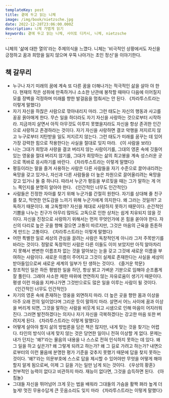 ```yaml
---
templateKey: post
title: 곁에 두고 읽는 니체
image: /img/book/nietzsche.jpg
date: 2022-12-28T23:06:00.000Z
description: 니체 가볍게 읽기
keywords: 곁에 두고 읽는 니체, 사이토 디카시, 니체, nietzsche
---
```

니체의 '삶에 대한 열의'라는 주제의식을 느꼈다. 니체는 '비극적인 상황에서도 자신을 긍정하고 꿈과 희망을 잃지 않으며 우뚝 나아가는 초인 정신'을 이야기한다. 

## 책 갈무리

* 누구나 자기 미래의 꿈에 계속 또 다른 꿈을 더해나가는 적극적인 삶을 살아 야 한다. 현재의 작은 성취에 만족하거나 소소한 난관에 봉착할 때마다 다음에 이어질지 모를 장벽을 걱정하며 미래를 향한 발걸음을 멈춰서는 안 된다. 《차라투스트라는 이렇게 말했다》
* 자기 자신을 하찮은 사람으로 깎아내리지 마라. 그런 태도는 자신의 행동과 사고를 꽁꽁 옭아매게 한다. 무슨 일을 하더라도 자기 자신을 사랑하는 것으로부터 시작하라. 지금까지 살면서 아직 아무것도 이루지 못했을지라도 자신을 항상 존귀한 인간으로 사랑하고 존경하라는 것이다. 자기 자신을 사랑하면 결코 악행을 저지르지 않고 누구로부터 지탄받을 일도 저지르지 않는다. 그런 태도가 미래를 꿈꾸는 데 있어 가장 강력한 힘으로 작용한다는 사실을 절대로 잊지 마라. 《이 사람을 보라》
* 나는 그대가 희망과 사랑을 결코 버리지 않는 사람이기를, 그대의 영혼 속에 깃들어 있는 영웅을 절대 버리지 않기를, 그대가 희망하는 삶의 최고봉을 계속 성스러운 곳으로 똑바로 응시하기를 바란다. 《차라투스트라는 이렇게 말했다》
* 평등이라는 말을 즐겨 사용하는 사람은 다른 사람들을 자기 수준으로 끌어내리려는 욕망을 갖고 있거나, 자신과 다른 사람들을 더 높은 차원으로 끌어올리려는 욕망을 갖고 있거나 둘 중 하나다. 따라서 누군가 평등을 부르짖을 때는 그가 말하는 게 어느 쪽인지를 분명히 알아야 한다. 《인간적인 너무도 인간적인》
* 사람들은 진정한 자아를 찾기 위해 누군가를 간절히 원한다. 자기를 상대해 줄 친구를 찾고, 막연한 안도감을 느끼기 위해 누군가에게 의지한다. 왜 그러는 것일까? 고독하기 때문이다. 왜 고독할까? 자신을 제대로 사랑하지 못하기 때문이다. 순간적인 기쁨을 나누는 친구가 아무리 많아도 고독으로 인한 상처는 쉽게 치유되지 않을 것이다. 자신을 진정으로 사랑하기 위해서는 먼저 무엇인가에 온 힘을 쏟아야 한다. 자신의 다리로 높은 곳을 향해 걸으면 고통이 따르지만, 그것은 마음의 근육을 튼튼하게 만드는 고통이다. 《차라투스트라는 이렇게 말했다》
* 어떤 특별한 일로 세상의 관심을 끌려는 사람은 독창적인게 아니라 그저 주목받기를 바라는 것이다. 정말로 독창적인 사람은 다른 이들도 이미 보았지만 아직 알아차리지 못해서 변변한 이름조차 없는 것을 알아보는 눈을 갖고 그것에 새로운 이름을 부여하는 사람이다. 새로운 이름이 주어지고 그것이 실제로 존재한다는 사실을 세상이 받아들임으로써 새로운 세계의 일부가 탄 생하는 것이다. 《즐거운 학문》
* 창조적인 일은 하든 평범한 일을 하던, 항상 밝고 가벼운 기분으로 임해야 순조롭게 잘 풀린다. 그래야 사소한 제한 따위에 연연하지 않는 자유로움이 생기기 때문이다. 평생 이런 마음을 지켜나가면 그것만으로도 많은 일을 이루는 사람이 될 것이다. 《인간적인 너무도 인간적인》
* 자기의 영혼 속에 존재하는 영웅을 외면하지 마라. 더 높은 곳을 향한 몸과 이상을 아주 오래 전의 일이었다며 그리운 듯이 말하지 마라. 살면서 어느 사이에 꿈과 이상을 버리게 되면, 그것을 말하는 사람을 비웃게 되고 시샘으로 인해 마음이 어지러워진다. 그러면 발전하겠다는 의지나 자기 자신을 극복하겠다는 강고한 마음 또한 버려지게 된다. 《차라투스트라는 이렇게 말했다》
* 어떻게 살아야 할지 삶의 방법론을 담은 책은 많지만, 내게 맞는 것을 찾기는 어렵다. 타인의 방식이 내게 맞지 않는 것은 당연한 일이니 전혀 이상할 게 없다. 문제는 내가 던지는 '왜?'라는 물음의 내용을 나 스스로 전혀 인식하지 못하는 데 있다. 왜 그 일을 하고 싶은가? 왜 그렇게 되려고 하는가? 왜 그 길로 가려고 하는가? 내면으로부터의 이런 물음에 분명한 평가 기준을 갖추지 못했기 때문에 답을 찾지 못하는 것이다. '왜?'라는 의문부호에 스스로 답을 제시할 수 있어야만 무엇을 어떻게 해야 할지 알게 됨으로써, 이제 그 길을 가는 일만 남게 되는 것이다. 《우상의 황혼》
* 천부적인 능력이 없다고 비관하지 마라. 재능이 없다면, 그것을 습득하면 된다. 《아침놀》
* 그대들 자신을 뛰어넘어 크게 웃는 법을 배워라 그대들의 가슴을 활짝 펴라 높게 더 높게! 멋진 무용수답게 큰 웃음소리도 잊지 마라 《차라투스트라는 이렇게 말했다》